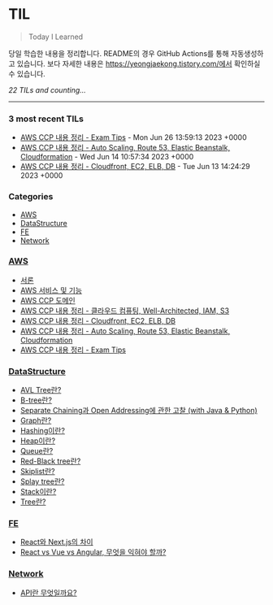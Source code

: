 # TIL
> Today I Learned

당일 학습한 내용을 정리합니다. README의 경우 GitHub Actions를 통해 자동생성하고 있습니다. 보다 자세한 내용은 https://yeongjaekong.tistory.com/에서 확인하실 수 있습니다.


_22 TILs and counting..._

---

### 3 most recent TILs

- [AWS CCP 내용 정리 - Exam Tips](AWS/day7_awsccp_note.md) - Mon Jun 26 13:59:13 2023 +0000
- [AWS CCP 내용 정리 - Auto Scaling, Route 53, Elastic Beanstalk, Cloudformation](AWS/day6_awsccp_note.md) - Wed Jun 14 10:57:34 2023 +0000
- [AWS CCP 내용 정리 - Cloudfront, EC2, ELB, DB](AWS/day5_awsccp_note.md) - Tue Jun 13 14:24:29 2023 +0000

### Categories

- [AWS](#AWS)
- [DataStructure](#DataStructure)
- [FE](#FE)
- [Network](#Network)

### [AWS](#AWS)
- [서론](AWS/day1.md)
- [AWS 서비스 및 기능](AWS/day2_aws_services.md)
- [AWS CCP 도메인](AWS/day3_awsccp_domain.md)
- [AWS CCP 내용 정리 - 클라우드 컴퓨팅, Well-Architected, IAM, S3](AWS/day4_awsccp_note.md)
- [AWS CCP 내용 정리 - Cloudfront, EC2, ELB, DB](AWS/day5_awsccp_note.md)
- [AWS CCP 내용 정리 - Auto Scaling, Route 53, Elastic Beanstalk, Cloudformation](AWS/day6_awsccp_note.md)
- [AWS CCP 내용 정리 - Exam Tips](AWS/day7_awsccp_note.md)

### [DataStructure](#DataStructure)
- [AVL Tree란?](DataStructure/AVLtree.md)
- [B-tree란?](DataStructure/B_trees.md)
- [Separate Chaining과 Open Addressing에 관한 고찰 (with Java & Python)](DataStructure/Chaining_vs_OpenAddressing.md)
- [Graph란?](DataStructure/Graph.md)
- [Hashing이란?](DataStructure/HashTable.md)
- [Heap이란?](DataStructure/Heap(PriorityQueue).md)
- [Queue란?](DataStructure/Queue.md)
- [Red-Black tree란?](DataStructure/Red_Black_tree.md)
- [Skiplist란?](DataStructure/Skiplist.md)
- [Splay tree란?](DataStructure/Splaytree.md)
- [Stack이란?](DataStructure/Stack.md)
- [Tree란?](DataStructure/Tree.md)

### [FE](#FE)
- [React와 Next.js의 차이](FE/React_vs_Next.js.md)
- [React vs Vue vs Angular, 무엇을 익혀야 할까?](FE/React_vs_vue_vs_Angular.md)

### [Network](#Network)
- [API란 무엇일까요?](Network/RESTAPI.md)

[1]: https://simonwillison.net/2020/Apr/20/self-rewriting-readme/
[2]: https://github.com/jbranchaud/til
[3]: https://github.com/cflynn07/github-action-til-autoformat-readme

